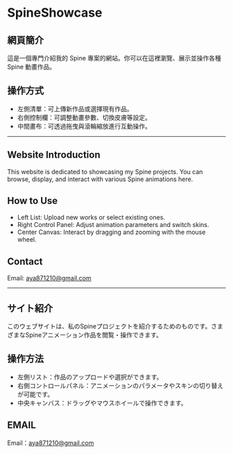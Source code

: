 # SpineShowcase

## 網頁簡介
這是一個專門介紹我的 Spine 專案的網站。你可以在這裡瀏覽、展示並操作各種 Spine 動畫作品。

## 操作方式
- 左側清單：可上傳新作品或選擇現有作品。
- 右側控制欄：可調整動畫參數、切換皮膚等設定。
- 中間畫布：可透過拖曳與滾輪縮放進行互動操作。

---

## Website Introduction
This website is dedicated to showcasing my Spine projects. You can browse, display, and interact with various Spine animations here.

## How to Use
- Left List: Upload new works or select existing ones.
- Right Control Panel: Adjust animation parameters and switch skins.
- Center Canvas: Interact by dragging and zooming with the mouse wheel.

## Contact
Email: aya871210@gmail.com

---

## サイト紹介
このウェブサイトは、私のSpineプロジェクトを紹介するためのものです。さまざまなSpineアニメーション作品を閲覧・操作できます。

## 操作方法
- 左側リスト：作品のアップロードや選択ができます。
- 右側コントロールパネル：アニメーションのパラメータやスキンの切り替えが可能です。
- 中央キャンバス：ドラッグやマウスホイールで操作できます。

## EMAIL
Email：aya871210@gmail.com

